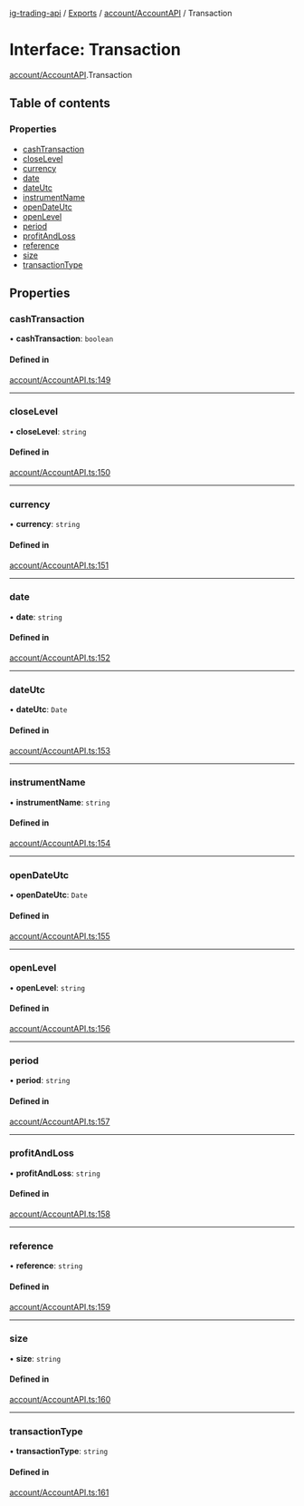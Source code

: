 [ig-trading-api](../README.md) / [Exports](../modules.md) / [account/AccountAPI](../modules/account_AccountAPI.md) / Transaction

# Interface: Transaction

[account/AccountAPI](../modules/account_AccountAPI.md).Transaction

## Table of contents

### Properties

- [cashTransaction](account_AccountAPI.Transaction.md#cashtransaction)
- [closeLevel](account_AccountAPI.Transaction.md#closelevel)
- [currency](account_AccountAPI.Transaction.md#currency)
- [date](account_AccountAPI.Transaction.md#date)
- [dateUtc](account_AccountAPI.Transaction.md#dateutc)
- [instrumentName](account_AccountAPI.Transaction.md#instrumentname)
- [openDateUtc](account_AccountAPI.Transaction.md#opendateutc)
- [openLevel](account_AccountAPI.Transaction.md#openlevel)
- [period](account_AccountAPI.Transaction.md#period)
- [profitAndLoss](account_AccountAPI.Transaction.md#profitandloss)
- [reference](account_AccountAPI.Transaction.md#reference)
- [size](account_AccountAPI.Transaction.md#size)
- [transactionType](account_AccountAPI.Transaction.md#transactiontype)

## Properties

### cashTransaction

• **cashTransaction**: `boolean`

#### Defined in

[account/AccountAPI.ts:149](https://github.com/bennycode/ig-trading-api/blob/98182c7/src/account/AccountAPI.ts#L149)

---

### closeLevel

• **closeLevel**: `string`

#### Defined in

[account/AccountAPI.ts:150](https://github.com/bennycode/ig-trading-api/blob/98182c7/src/account/AccountAPI.ts#L150)

---

### currency

• **currency**: `string`

#### Defined in

[account/AccountAPI.ts:151](https://github.com/bennycode/ig-trading-api/blob/98182c7/src/account/AccountAPI.ts#L151)

---

### date

• **date**: `string`

#### Defined in

[account/AccountAPI.ts:152](https://github.com/bennycode/ig-trading-api/blob/98182c7/src/account/AccountAPI.ts#L152)

---

### dateUtc

• **dateUtc**: `Date`

#### Defined in

[account/AccountAPI.ts:153](https://github.com/bennycode/ig-trading-api/blob/98182c7/src/account/AccountAPI.ts#L153)

---

### instrumentName

• **instrumentName**: `string`

#### Defined in

[account/AccountAPI.ts:154](https://github.com/bennycode/ig-trading-api/blob/98182c7/src/account/AccountAPI.ts#L154)

---

### openDateUtc

• **openDateUtc**: `Date`

#### Defined in

[account/AccountAPI.ts:155](https://github.com/bennycode/ig-trading-api/blob/98182c7/src/account/AccountAPI.ts#L155)

---

### openLevel

• **openLevel**: `string`

#### Defined in

[account/AccountAPI.ts:156](https://github.com/bennycode/ig-trading-api/blob/98182c7/src/account/AccountAPI.ts#L156)

---

### period

• **period**: `string`

#### Defined in

[account/AccountAPI.ts:157](https://github.com/bennycode/ig-trading-api/blob/98182c7/src/account/AccountAPI.ts#L157)

---

### profitAndLoss

• **profitAndLoss**: `string`

#### Defined in

[account/AccountAPI.ts:158](https://github.com/bennycode/ig-trading-api/blob/98182c7/src/account/AccountAPI.ts#L158)

---

### reference

• **reference**: `string`

#### Defined in

[account/AccountAPI.ts:159](https://github.com/bennycode/ig-trading-api/blob/98182c7/src/account/AccountAPI.ts#L159)

---

### size

• **size**: `string`

#### Defined in

[account/AccountAPI.ts:160](https://github.com/bennycode/ig-trading-api/blob/98182c7/src/account/AccountAPI.ts#L160)

---

### transactionType

• **transactionType**: `string`

#### Defined in

[account/AccountAPI.ts:161](https://github.com/bennycode/ig-trading-api/blob/98182c7/src/account/AccountAPI.ts#L161)
